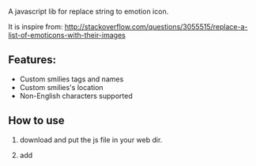 A javascript lib for replace string to emotion icon.

It is inspire from: http://stackoverflow.com/questions/3055515/replace-a-list-of-emoticons-with-their-images

## Features:
* Custom smilies tags and names
* Custom smilies's location
* Non-English characters supported


## How to use
1.    download and put the js file in your web dir.

2.    add <script> tag and reference to the js.

3.    config in the js file. all config are at the top of the file.